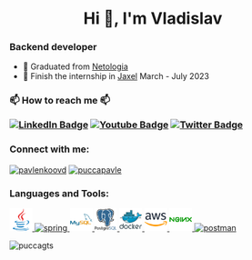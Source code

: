 <h1 align="center">Hi 👋, I'm Vladislav</h1>


<h3 align="left">Backend developer</h3>

- 🌱 Graduated from [Netologia](https://netology.ru "Ссылка на сайт нетологии")
- 💪 Finish the internship in [Jaxel](https://jaxel-it.ru/) March - July 2023


<h3 align ="left">📫 How to reach me 📫
</p>
<a href="https://t.me/PuccaPavle"><img src="https://img.shields.io/badge/Telegram-blue?style=for-the-badge&logo=telegram&logoColor=white" alt="LinkedIn Badge"/></a>
<a href="https://api.whatsapp.com/send?phone=79241393008"><img src="https://img.shields.io/badge/Whatsapp-LightGreen?style=for-the-badge&logo=whatsapp&logoColor=white" alt="Youtube Badge"/></a>
<a href="pavlenkoovd@gmail.com"><img src="https://img.shields.io/badge/Gmail-darkred?style=for-the-badge&logo=gmail&logoColor=white" alt="Twitter Badge"/></a>
</p>
<h3 align="left">Connect with me:</h3>
<p align="left">
<a href="https://www.leetcode.com/pavlenkoovd" target="blank"><img align="center" src="https://raw.githubusercontent.com/rahuldkjain/github-profile-readme-generator/master/src/images/icons/Social/leet-code.svg" alt="pavlenkoovd" height="30" width="40" /></a>
<a href="https://discord.gg/puccapavle" target="blank"><img align="center" src="https://raw.githubusercontent.com/rahuldkjain/github-profile-readme-generator/master/src/images/icons/Social/discord.svg" alt="puccapavle" height="30" width="40" /></a>

<h3 align="left">Languages and Tools:</h3>
<p align="left"> 
<a href="https://www.java.com" target="_blank" rel="noreferrer"> <img src="https://raw.githubusercontent.com/devicons/devicon/master/icons/java/java-original.svg" alt="java" width="40" height="40"/> </a> 
<a href="https://spring.io/" target="_blank" rel="noreferrer"> <img src="https://www.vectorlogo.zone/logos/springio/springio-icon.svg" alt="spring" width="40" height="40"/> </a>
<a href="https://www.mysql.com/" target="_blank" rel="noreferrer"> <img src="https://raw.githubusercontent.com/devicons/devicon/master/icons/mysql/mysql-original-wordmark.svg" alt="mysql" width="40" height="40"/> </a>
</a> <a href="https://www.postgresql.org" target="_blank" rel="noreferrer"> <img src="https://raw.githubusercontent.com/devicons/devicon/master/icons/postgresql/postgresql-original-wordmark.svg" alt="postgresql" width="40" height="40"/> </a> <a href="https://www.docker.com/" target="_blank" rel="noreferrer"> <img src="https://raw.githubusercontent.com/devicons/devicon/master/icons/docker/docker-original-wordmark.svg" alt="docker" width="40" height="40"/> </a> 
<a href="https://aws.amazon.com" target="_blank" rel="noreferrer"> <img src="https://raw.githubusercontent.com/devicons/devicon/master/icons/amazonwebservices/amazonwebservices-original-wordmark.svg" alt="aws" width="40" height="40"/> </a> 
<a href="https://www.nginx.com" target="_blank" rel="noreferrer"> <img src="https://raw.githubusercontent.com/devicons/devicon/master/icons/nginx/nginx-original.svg" alt="nginx" width="40" height="40"/> 
<a href="https://postman.com" target="_blank" rel="noreferrer"> <img src="https://www.vectorlogo.zone/logos/getpostman/getpostman-icon.svg" alt="postman" width="40" height="40"/> </a> 

<p><img align="left" src="https://github-readme-stats.vercel.app/api/top-langs?username=puccagts&show_icons=true&locale=en&layout=compact" alt="puccagts" /></p>


<!---
PuccaGTS/PuccaGTS is a ✨ special ✨ repository because its `README.md` (this file) appears on your GitHub profile.
You can click the Preview link to take a look at your changes.
--->
